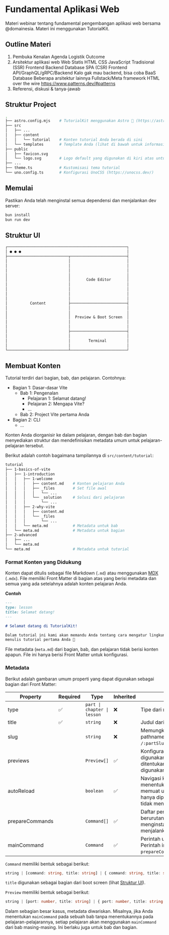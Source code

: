 # Fundamental Aplikasi Web

Materi webinar tentang fundamental pengembangan aplikasi web bersama @domainesia. Materi ini menggunakan TutorialKit.

## Outline Materi

1. Pembuka
	Kenalan
	Agenda
	Logistik
	Outcome
2. Arsitektur aplikasi web
		Web Statis
			HTML
			CSS
			JavaScript
		Tradisional (SSR)
			Frontend
			Backend
			Database
		SPA (CSR)
			Frontend
			API/GraphQL/gRPC/Backend
				Kalo gak mau backend, bisa coba BaaS
			Database
		Beberapa arsitektur lainnya
			Fullstack/Meta framework
			HTML over the wire
			https://www.patterns.dev/#patterns
3. Referensi, diskusi & tanya-jawab

## Struktur Project

```bash
.
├── astro.config.mjs    # TutorialKit menggunakan Astro 🚀 (https://astro.build)
├── src
│   ├── ...
│   ├── content
│   │   └── tutorial    # Konten tutorial Anda berada di sini
│   └── templates       # Template Anda (lihat di bawah untuk informasi lebih lanjut)
├── public
│   ├── favicon.svg
│   └── logo.svg        # Logo default yang digunakan di kiri atas untuk tutorial Anda
├── ...
├── theme.ts            # Kustomisasi tema tutorial
└── uno.config.ts       # Konfigurasi UnoCSS (https://unocss.dev/)
```

## Memulai

Pastikan Anda telah menginstal semua dependensi dan menjalankan dev server:

```bash
bun install
bun run dev
```

## Struktur UI

```markdown
┌─────────────────────────────────────────────────────┐
│ ● ● ●                                               │
├───────────────────────────┬─────────────────────────┤
│                           │                         │
│                           │                         │
│                           │                         │
│                           │                         │
│                           │       Code Editor       │
│                           │                         │
│                           │                         │
│                           │                         │
│                           │                         │
│          Content          ├─────────────────────────┤
│                           │                         │
│                           │                         │
│                           │  Preview & Boot Screen  │
│                           │                         │
│                           │                         │
│                           ├─────────────────────────┤
│                           │                         │
│                           │        Terminal         │
│                           │                         │
└───────────────────────────┴─────────────────────────┘
```

## Membuat Konten

Tutorial terdiri dari bagian, bab, dan pelajaran. Contohnya:

- Bagian 1: Dasar-dasar Vite
  - Bab 1: Pengenalan
    - Pelajaran 1: Selamat datang!
    - Pelajaran 2: Mengapa Vite?
    - …
  - Bab 2: Project Vite pertama Anda
- Bagian 2: CLI
  - …

Konten Anda diorganisir ke dalam pelajaran, dengan bab dan bagian menyediakan struktur dan mendefinisikan metadata umum untuk pelajaran-pelajaran tersebut.

Berikut adalah contoh bagaimana tampilannya di `src/content/tutorial`:

```bash
tutorial
├── 1-basics-of-vite
│   ├── 1-introduction
│   │   ├── 1-welcome
│   │   │   ├── content.md    # Konten pelajaran Anda
│   │   │   ├── _files        # Set file awal
│   │   │   │   └── ...
│   │   │   └── _solution     # Solusi dari pelajaran
│   │   │       └── ...
│   │   ├── 2-why-vite
│   │   │   ├── content.md
│   │   │   └── _files
│   │   │       └── ...
│   │   └── meta.md           # Metadata untuk bab
│   └── meta.md               # Metadata untuk bagian
├── 2-advanced
│   ├── ...
│   └── meta.md
└── meta.md                   # Metadata untuk tutorial
```

### Format Konten yang Didukung

Konten dapat ditulis sebagai file Markdown (`.md`) atau menggunakan [MDX](https://mdxjs.com/) (`.mdx`). File memiliki Front Matter di bagian atas yang berisi metadata dan semua yang ada setelahnya adalah konten pelajaran Anda.

**Contoh**

```markdown
---
type: lesson
title: Selamat datang!
---

# Selamat datang di TutorialKit!

Dalam tutorial ini kami akan memandu Anda tentang cara mengatur lingkungan Anda untuk
menulis tutorial pertama Anda 🤩
```

File metadata (`meta.md`) dari bagian, bab, dan pelajaran tidak berisi konten apapun. File ini hanya berisi Front Matter untuk konfigurasi.

### Metadata

Berikut adalah gambaran umum properti yang dapat digunakan sebagai bagian dari Front Matter:

| Property        | Required | Type                        | Inherited | Description                                                                                                                                           |
| --------------- | -------- | --------------------------- | --------- | ----------------------------------------------------------------------------------------------------------------------------------------------------- |
| type            | ✅       | `part \| chapter \| lesson` | ❌        | Tipe dari metadata.                                                                                                                                   |
| title           | ✅       | `string`                    | ❌        | Judul dari bagian, bab, atau pelajaran.                                                                                                              |
| slug            |          | `string`                    | ❌        | Memungkinkan Anda menyesuaikan pathname URL yaitu `/:partSlug/:chapterSlug/:lessonSlug`.                                                             |
| previews        |          | `Preview[]`                 | ✅        | Konfigurasi port mana yang harus digunakan untuk preview. Jika tidak ditentukan, port terendah akan digunakan.                                      |
| autoReload      |          | `boolean`                   | ✅        | Navigasi ke pelajaran yang menentukan `autoReload` akan selalu memuat ulang preview. Ini biasanya hanya diperlukan jika server Anda tidak mendukung HMR. |
| prepareCommands |          | `Command[]`                 | ✅        | Daftar perintah yang dijalankan secara berurutan. Biasanya digunakan untuk menginstal dependensi atau menjalankan script.                          |
| mainCommand     |          | `Command`                   | ✅        | Perintah utama yang akan dijalankan. Perintah ini akan berjalan setelah `prepareCommands`.                                                           |

`Command` memiliki bentuk sebagai berikut:

```ts
string | [command: string, title: string] | { command: string, title: string }
```

`title` digunakan sebagai bagian dari boot screen (lihat [Struktur UI](#struktur-ui)).

`Preview` memiliki bentuk sebagai berikut:

```ts
string | [port: number, title: string] | { port: number, title: string }
```

Dalam sebagian besar kasus, metadata diwariskan. Misalnya, jika Anda menentukan `mainCommand` pada sebuah bab tanpa menentukannya pada pelajaran-pelajarannya, setiap pelajaran akan menggunakan `mainCommand` dari bab masing-masing. Ini berlaku juga untuk bab dan bagian.

